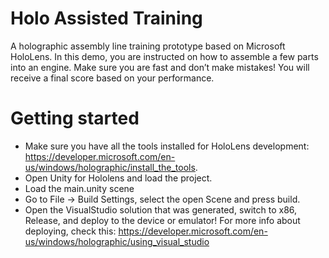 # Holo Assisted Training

A holographic assembly line training prototype based on Microsoft HoloLens. In this demo, you are instructed on how to assemble a few parts into an engine. Make sure you are fast and don’t make mistakes! You will receive a final score based on your performance.

# Getting started

- Make sure you have all the tools installed for HoloLens development: https://developer.microsoft.com/en-us/windows/holographic/install_the_tools.
- Open Unity for Hololens and load the project. 
- Load the main.unity scene
- Go to File -> Build Settings, select the open Scene and press build.
- Open the VisualStudio solution that was generated, switch to x86, Release, and deploy to the device or emulator! For more info about deploying, check this: https://developer.microsoft.com/en-us/windows/holographic/using_visual_studio

